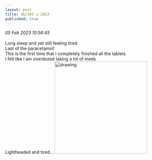 ```yaml
---
layout: post
title: 36/365 y 2023
published: true
---
```

_05 Feb 2023 10:56:45_
<br>
<br>
Long sleep and yet still feeling tired
<br>
Last of the paracetamol!
<br>
This is the first time that I completely finished all the tablets
<br>
I felt like I am overdozed taking a lot of meds
<br>
Lightheaded and tired...
<img src="https://drive.google.com/uc?export=view&id=11j-PJqVpfIRp5TswyKjiZp1hDJzV08WO" alt="drawing" width="300"/>

